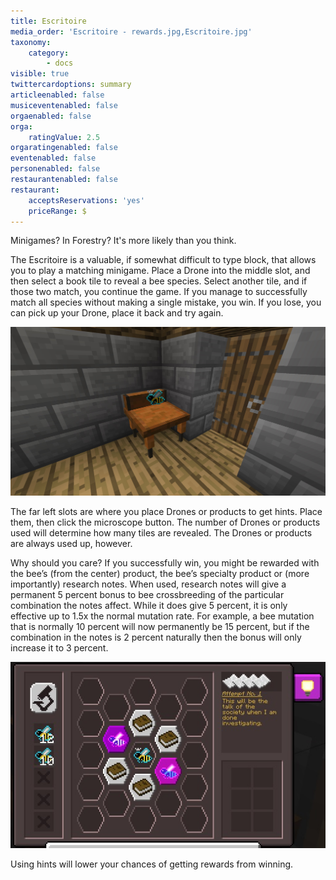 ```yaml
---
title: Escritoire
media_order: 'Escritoire - rewards.jpg,Escritoire.jpg'
taxonomy:
    category:
        - docs
visible: true
twittercardoptions: summary
articleenabled: false
musiceventenabled: false
orgaenabled: false
orga:
    ratingValue: 2.5
orgaratingenabled: false
eventenabled: false
personenabled: false
restaurantenabled: false
restaurant:
    acceptsReservations: 'yes'
    priceRange: $
---
```


Minigames? In Forestry? It's more likely than you think. 

The Escritoire is a valuable, if somewhat difficult to type block, that allows you to play a matching minigame. Place a Drone into the middle slot, and then select a book tile to reveal a bee species. Select another tile, and if those two match, you continue the game. If you manage to successfully match all species without making a single mistake, you win. If you lose, you can pick up your Drone, place it back and try again.

![](Escritoire.jpg)

The far left slots are where you place Drones or products to get hints. Place them, then click the microscope button. The number of Drones or products used will determine how many tiles are revealed. The Drones or products are always used up, however. 

Why should you care? If you successfully win, you might be rewarded with the bee’s (from the center) product, the bee’s specialty product or (more importantly) research notes. When used, research notes will give a permanent 5 percent bonus to bee crossbreeding of the particular combination the notes affect. While it does give 5 percent, it is only effective up to 1.5x the normal mutation rate. For example, a bee mutation that is normally 10 percent will now permanently be 15 percent, but if the combination in the notes is 2 percent naturally then the bonus will only increase it to 3 percent.

![](Escritoire%20-%20rewards.jpg)

Using hints will lower your chances of getting rewards from winning.